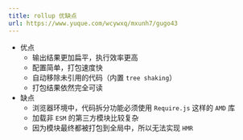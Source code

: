 ```yaml
---
title: rollup 优缺点
url: https://www.yuque.com/wcywxq/mxunh7/gugo43
---
```


- 优点
  - 输出结果更加扁平，执行效率更高
  - 配置简单，打包速度快
  - 自动移除未引用的代码（内置 `tree shaking`）
  - 打包结果依然完全可读
- 缺点
  - 浏览器环境中，代码拆分功能必须使用 `Require.js` 这样的 `AMD` 库
  - 加载非 `ESM` 的第三方模块比较复杂
  - 因为模块最终都被打包到全局中，所以无法实现 `HMR`
